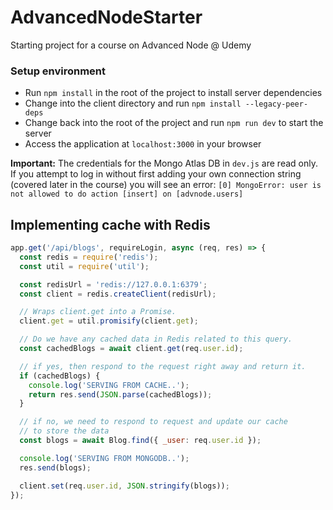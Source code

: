 # AdvancedNodeStarter
Starting project for a course on Advanced Node @ Udemy

### Setup environment

- Run `npm install` in the root of the project to install server dependencies
- Change into the client directory and run `npm install --legacy-peer-deps`
- Change back into the root of the project and run `npm run dev` to start the server
- Access the application at `localhost:3000` in your browser

**Important:**
The credentials for the Mongo Atlas DB in `dev.js` are read only. If you attempt to log in without first adding your own connection string (covered later in the course) you will see an error: `[0] MongoError: user is not allowed to do action [insert] on [advnode.users]`


## Implementing cache with Redis

```js
app.get('/api/blogs', requireLogin, async (req, res) => {
  const redis = require('redis');
  const util = require('util');

  const redisUrl = 'redis://127.0.0.1:6379';
  const client = redis.createClient(redisUrl);

  // Wraps client.get into a Promise.
  client.get = util.promisify(client.get);

  // Do we have any cached data in Redis related to this query.
  const cachedBlogs = await client.get(req.user.id);

  // if yes, then respond to the request right away and return it.
  if (cachedBlogs) {
    console.log('SERVING FROM CACHE..');
    return res.send(JSON.parse(cachedBlogs));
  }

  // if no, we need to respond to request and update our cache
  // to store the data
  const blogs = await Blog.find({ _user: req.user.id });

  console.log('SERVING FROM MONGODB..');
  res.send(blogs);

  client.set(req.user.id, JSON.stringify(blogs));
});
```
